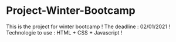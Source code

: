# Project-Winter-Bootcamp
This is the project for winter bootcamp !
The deadline : 02/01/2021 !
Technologie to use : HTML + CSS + Javascript !


